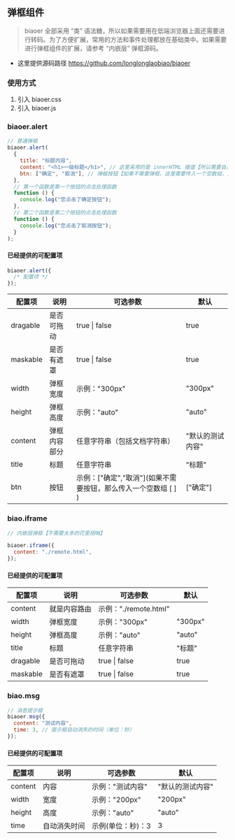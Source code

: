 ## 弹框组件

> biaoer 全部采用 “类” 语法糖，所以如果需要用在低端浏览器上面还需要进行转码。为了方便扩展，常用的方法和事件处理都放在基础类中。如果需要进行弹框组件的扩展，请参考 “内嵌层” 弹框源码。

- 这里提供源码路径 https://github.com/longlonglaobiao/biaoer

### 使用方式

1. 引入 biaoer.css
2. 引入 biaoer.js

### biaoer.alert

```js
// 普通弹框
biaoer.alert(
  {
    title: "标题内容",
    content: "<h1>一级标题</h1>", // 这里采用的是 innerHTML 插值【所以需要自己信任的内容才进行插值】
    btn: ["确定", "取消"], // 弹框按钮【如果不需要弹框，这里需要传入一个空数组，因为默认选项是有弹框的，这里如果只有一个弹框按钮，那么数组中只传入一项内容】
  },
  // 第一个函数是第一个按钮的点击处理函数
  function () {
    console.log("您点击了确定按钮");
  },
  // 第二个函数是第二个按钮的点击处理函数
  function () {
    console.log("您点击了取消按钮");
  }
);
```

#### 已经提供的可配置项

```js
biaoer.alert({
  /* 配置项 */
});
```

| 配置项   | 说明         | 可选参数                                                       | 默认             |
| -------- | ------------ | -------------------------------------------------------------- | ---------------- |
| dragable | 是否可拖动   | true \| false                                                  | true             |
| maskable | 是否有遮罩   | true \| false                                                  | true             |
| width    | 弹框宽度     | 示例："300px"                                                  | "300px"          |
| height   | 弹框高度     | 示例："auto"                                                   | "auto"           |
| content  | 弹框内容部分 | 任意字符串（包括文档字符串）                                   | "默认的测试内容" |
| title    | 标题         | 任意字符串                                                     | "标题"           |
| btn      | 按钮         | 示例：["确定","取消"](如果不需要按钮，那么传入一个空数组 [ ] ) | ["确定"]         |

### biao.iframe

```js
// 内嵌层弹框【不需要太多的花里胡哨】

biaoer.iframe({
  content: "./remote.html",
});
```

#### 已经提供的可配置项

| 配置项   | 说明         | 可选参数              | 默认    |
| -------- | ------------ | --------------------- | ------- |
| content  | 就是内容路由 | 示例："./remote.html" |         |
| width    | 弹框宽度     | 示例："300px"         | "300px" |
| height   | 弹框高度     | 示例："auto"          | "auto"  |
| title    | 标题         | 任意字符串            | "标题"  |
| dragable | 是否可拖动   | true \| false         | true    |
| maskable | 是否有遮罩   | true \| false         | true    |

### biao.msg

```js
// 消息提示框
biaoer.msg({
  content: "测试内容",
  time: 3, // 提示框自动消失的时间（单位：秒）
});
```

#### 已经提供的可配置项

| 配置项  | 说明         | 可选参数          | 默认             |
| ------- | ------------ | ----------------- | ---------------- |
| content | 内容         | 示例："测试内容"  | "默认的测试内容" |
| width   | 宽度         | 示例："200px"     | "200px"          |
| height  | 高度         | 示例："auto"      | "auto"           |
| time    | 自动消失时间 | 示例(单位：秒)：3 | 3                |

